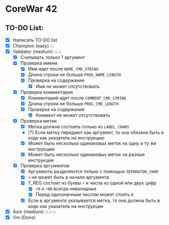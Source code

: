# CoreWar 42

## TO-DO List:
- [X] Написать TO-DO list
- [X] Champion      (easy)          :boom:
- [X] Validator     (medium)        :boom::boom:
    - [X] Считывать только 1 аргумент
    - [X] Проверка имени
        - [X] Имя идет после `NAME_CMD_STRING`
        - [X] Длина строки не больше `PROG_NAME_LENGTH`
        - [X] Проверка на содержание
            - [X] Имя не может отсутствовать
    - [X] Проверка комментария
        - [X] Комментарий идет после `COMMENT_CMD_STRING`
        - [X] Длина строки не больше `PROG_CMD_LENGTH`
        - [X] Проверка на содержание
            - [X] Коммент не может отсутствовать
    - [X] Проверка метки
        - [X] Метка должна состоять только из `LABEL_CHARS`
        - [?] Если метку передают как аргумент, то она обязана быть в коде
                                                как указатель на инструкцию
        - [X] Может быть несколько одинаковых меток на одну и ту же инструкцию
        - [X] Может быть несколько одинаковых меток на разные инструкции
    - [X] Проверка аргументов:
        - [X] Аргументы разделяются только с помощью `SEPARATOR_CHAR`
        - [X] `+` не может быть в начале аргумента
        - [X] T_REG состоит из буквы `r` и числа из одной или двух цифр
            - [X] `r0` и `r00` всегда невалидные
            - [X] Перед однозначным числом может стоять `0`
        - [X] Если в аргументе указывается метка, то она должна быть в коде
                                            как указатель на инструкции
- [X] Asm           (medium)        :boom::boom::boom:
- [X] Vm            (Done)